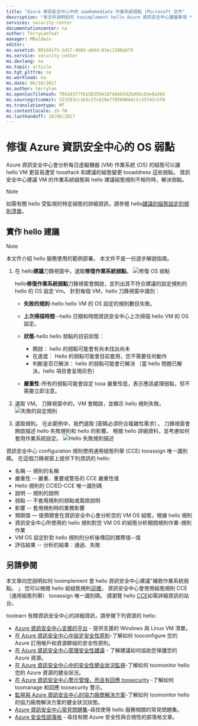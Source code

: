 ```yaml
---
title: "Azure 資訊安全中心中的 aaaRemediate 作業系統弱點 |Microsoft 文件"
description: "本文件說明如何 tooimplement hello Azure 資訊安全中心建議事項 * * 修復作業系統弱點 * *。"
services: security-center
documentationcenter: na
author: TerryLanfear
manager: MBaldwin
editor: 
ms.assetid: 991d41f5-1d17-468d-a66d-83ec1308ab79
ms.service: security-center
ms.devlang: na
ms.topic: article
ms.tgt_pltfrm: na
ms.workload: na
ms.date: 06/16/2017
ms.author: terrylan
ms.openlocfilehash: 704103f7fb15835943d74b665d2bd56cb5e0a36d
ms.sourcegitcommit: 523283cc1b3c37c428e77850964dc1c33742c5f0
ms.translationtype: MT
ms.contentlocale: zh-TW
ms.lasthandoff: 10/06/2017
---
```

# <a name="remediate-os-vulnerabilities-in-azure-security-center"></a>修復 Azure 資訊安全中心的 OS 弱點
Azure 資訊安全中心會分析每日虛擬機器 (VM) 作業系統 (OS) 的組態可以讓 hello VM 更容易遭受 tooattack 和建議的組態變更 tooaddress 這些弱點。 資訊安全中心建議 VM 的作業系統組態與 hello 建議組態規則不相符時，解決弱點。

> [!NOTE]
> 如需有關 hello 受監視的特定組態的詳細資訊，請參閱 hello[建議的組態設定的規則清單](https://gallery.technet.microsoft.com/Azure-Security-Center-a789e335)。
>
>

## <a name="implement-hello-recommendation"></a>實作 hello 建議

> [!NOTE]
> 本文件介紹 hello 服務使用的範例部署。  本文件不是一份逐步解說指南。
>
>

1. 在 hello**建議**刀鋒視窗中，選取**修復作業系統弱點**。
   ![修復 OS 弱點][1]

    hello**修復作業系統弱點**刀鋒視窗會開啟，並列出其不符合建議的設定規則的 hello 的 OS 設定 Vm。  針對每個 VM，hello 刀鋒視窗中識別：

   * **失敗的規則**-hello hello VM 的 OS 設定的規則數目失敗。
   * **上次掃描時間**--hello 日期和時間資訊安全中心上次掃描 hello VM 的 OS 設定。
   * **狀態**-hello hello 弱點的目前狀態：

     * 開啟： hello 的弱點可能會有尚未找出尚未
     * 在進度： Hello 的弱點可能會目前套用，您不需要任何動作
     * 判斷是否已解決： hello 的弱點可能會已解決 （當 hello 問題已解決，hello 項目會呈現灰色）
   * **嚴重性**-所有的弱點可能會設定 tooa 嚴重性低，表示應該處理弱點，但不需要立即注意。

2. 選取 VM。 刀鋒視窗中的，VM 會開啟，並顯示 hello 規則失敗。
   ![失敗的設定規則][2]

3. 選取規則。 在此範例中，我們選取 [密碼必須符合複雜性需求] 。 刀鋒視窗會開啟描述 hello 失敗規則和 hello 的影響。 檢閱 hello 詳細資料，並考慮如何套用作業系統設定。
  ![Hello 失敗規則描述][3]

  資訊安全中心 configuration 規則使用通用組態列舉 (CCE) tooassign 唯一識別碼。 在這個刀鋒視窗上提供下列資訊的 hello:

  - 名稱 -- 規則的名稱
  - 嚴重性 -- 嚴重、重要或警告的 CCE 嚴重性值
  - Hello 規則的 CCIED-CCE 唯一識別碼
  - 說明 -- 規則的說明
  - 弱點 -- 不套用規則的弱點或風險說明
  - 影響 -- 套用規則時的業務影響
  - 預期值 — 值預期會在資訊安全中心會分析您的 VM OS 組態，根據 hello 規則
  - 資訊安全中心所使用的 hello 規則對您 VM OS 的組態分析期間規則作業-規則作業
  - VM OS 設定針對 hello 規則的分析後傳回的實際值--值
  - 評估結果 -- 分析的結果︰通過、失敗

## <a name="see-also"></a>另請參閱
本文章向您說明如何 tooimplement 會 hello 資訊安全中心建議"補救作業系統弱點。 」 您可以檢閱 hello 組組態規則[這裡](https://gallery.technet.microsoft.com/Azure-Security-Center-a789e335)。 資訊安全中心會使用組態規則 CCE （通用組態列舉） tooassign 唯一識別碼。 請瀏覽 hello [CCE](https://nvd.nist.gov/cce/index.cfm)如需詳細資訊的站台。

toolearn 有關資訊安全中心的詳細資訊，請參閱下列資源的 hello:

* [Azure 資訊安全中心支援的平台](security-center-os-coverage.md) - 提供支援的 Windows 與 Linux VM 清單。
* [在 Azure 資訊安全中心中設定安全性原則](security-center-policies.md)-了解如何 tooconfigure 您的 Azure 訂用帳戶和資源群組的安全性原則。
* [在 Azure 資訊安全中心管理安全性建議](security-center-recommendations.md) - 了解建議如何協助您保護您的 Azure 資源。
* [在 Azure 資訊安全中心中的安全性健全狀況監視](security-center-monitoring.md)-了解如何 toomonitor hello 您的 Azure 資源的健全狀況。
* [在 Azure 資訊安全中心警示管理，而且有回應 toosecurity](security-center-managing-and-responding-alerts.md) -了解如何 toomanage 和回應 toosecurity 警示。
* [監視與 Azure 資訊安全中心的協力廠商解決方案](security-center-partner-solutions.md)-了解如何 toomonitor hello 的協力廠商解決方案的健全狀況狀態。
* [Azure 資訊安全中心常見問題集](security-center-faq.md)-尋找使用 hello 服務相關的常見問題集。
* [Azure 安全性部落格](http://blogs.msdn.com/b/azuresecurity/) - 尋找有關 Azure 安全性與合規性的部落格文章。

<!--Image references-->
[1]: ./media/security-center-remediate-os-vulnerabilities/recommendation.png
[2]:./media/security-center-remediate-os-vulnerabilities/vm-remediate-os-vulnerabilities.png
[3]: ./media/security-center-remediate-os-vulnerabilities/vulnerability-details.png
